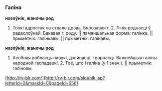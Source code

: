### Галіна
**назоўнік, жаночы род**

1. Тонкі адростак на ствале дрэва. Бярозавая г. 2. Лінія роднасці ў радаслоўнай. Бакавая г. роду. || памяншальная форма: галінка. || прыметнік: галінкавы. || прыметнік: галінавы.

**назоўнік, жаночы род**

1. Асобная вобласць навукі, дзейнасці, творчасці. Важнейшыя галіны народной гаспадаркі. 2. Тое, што і галіна (у 1 знач.). || прыметнік: галіновы.

<a rel="author">[http://rv-blr.com/](http://rv-blr.com/slounik.jsp?letterId=0&maskId=0&pageId=656)</a>
